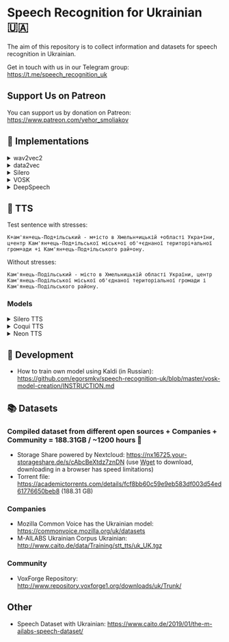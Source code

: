 # Speech Recognition for Ukrainian 🇺🇦

The aim of this repository is to collect information and datasets for speech recognition in Ukrainian.

Get in touch with us in our Telegram group: https://t.me/speech_recognition_uk

## Support Us on Patreon

You can support us by donation on Patreon: https://www.patreon.com/yehor_smoliakov

## 🎤 Implementations

<details><summary>wav2vec2</summary>
<p>
  
- 1B params: https://huggingface.co/Yehor/wav2vec2-xls-r-1b-uk-with-lm (demo code: https://github.com/egorsmkv/wav2vec2-uk-demo)
- 300M params: https://huggingface.co/Yehor/wav2vec2-xls-r-300m-uk-with-lm
- 300M params (but without language model): https://huggingface.co/robinhad/wav2vec2-xls-r-300m-uk
- ONNX model: https://github.com/egorsmkv/ukrainian-onnx-model

You can check demos out here: https://github.com/egorsmkv/wav2vec2-uk-demo
  
  </p>
</details>

<details><summary>data2vec</summary>
<p>
  
- data2vec-large: https://huggingface.co/robinhad/data2vec-large-uk
  
  </p>
</details>

<details><summary>Silero</summary>
<p>
  
- Silero v1: https://github.com/snakers4/silero-models (demo code: https://github.com/egorsmkv/ua-silero-demo, also there is a demo as a Telegram bot: https://t.me/ukr_stt_bot)
- Silero Models ([link](https://github.com/snakers4/silero-models)), a `ua_v3` xxsmall model, see provided colab notebooks and examples, some performance benchmarks [here](https://github.com/snakers4/silero-models/wiki/Performance-Benchmarks#speed-benchmarks), full optimized / quantized model is ~30MB w/o major quality loss

  </p>
</details>

<details><summary>VOSK</summary>
<p>
  
- VOSK v3 nano (with dynamic graph): https://drive.google.com/file/d/1Pwlxmtz7SPPm1DThBPM3u66nH6-Dsb1n/view?usp=sharing (73 mb)
- VOSK v3 small (with dynamic graph): https://drive.google.com/file/d/1Zkambkw2hfpLbMmpq2AR04-I7nhyjqtd/view?usp=sharing (133 mb)
- VOSK v3 (with dynamic graph): https://drive.google.com/file/d/12AdVn-EWFwEJXLzNvM0OB-utSNf7nJ4Q/view?usp=sharing (345 mb)
- VOSK v3: https://drive.google.com/file/d/17umTgQuvvWyUiCJXET1OZ3kWNfywPjW2/view?usp=sharing (343 mb)
- VOSK v2: https://drive.google.com/file/d/1MdlN3JWUe8bpCR9A0irEr-Icc1WiPgZs/view?usp=sharing (339 mb, demo code: https://github.com/egorsmkv/vosk-ukrainian-demo)
- VOSK v1: https://drive.google.com/file/d/1nzpXRd4Gtdi0YVxCFYzqtKKtw_tPZQfK/view?usp=sharing (87 mb, an old model with less trained data)

**Note**: VOSK models are [licensed under **Apache License 2.0**](https://github.com/igorsitdikov/vosk-api/blob/master/COPYING).

</p>
</details>

<details><summary>DeepSpeech</summary>
<p>

- [DeepSpeech](https://github.com/mozilla/DeepSpeech) using transfer learning from English model: https://github.com/robinhad/voice-recognition-ua
  - v0.4: https://github.com/robinhad/voice-recognition-ua/releases/tag/v0.4 (1230 hours)
  - v0.3: https://github.com/robinhad/voice-recognition-ua/releases/tag/v0.3 (751 hours)

</p>
</details>

## 📢 TTS

Test sentence with stresses:

```
К+ам'ян+ець-Под+ільський - м+істо в Хмельн+ицькій +області Укра+їни, ц+ентр Кам'ян+ець-Под+ільської міськ+ої об'+єднаної територі+альної гром+ади +і Кам'ян+ець-Под+ільського рай+ону.
```

Without stresses:

```
Кам'янець-Подільський - місто в Хмельницькій області України, центр Кам'янець-Подільської міської об'єднаної територіальної громади і Кам'янець-Подільського району.
```

### Models

<details><summary>Silero TTS</summary>
<p>

- [Silero TTS](https://github.com/snakers4/silero-models#text-to-speech), the voice "Mykyta"

https://user-images.githubusercontent.com/5759207/153086535-cfd923f4-e82a-496b-936c-e927589605af.mp4
  
</p>
</details>

<details><summary>Coqui TTS</summary>
<p>

- [Coqui TTS](https://github.com/coqui-ai/TTS) using M-AILABS dataset: https://github.com/robinhad/ukrainian-tts
  - v2.0.0-beta: https://github.com/robinhad/ukrainian-tts/releases/tag/v2.0.0-beta (150000 steps)


https://user-images.githubusercontent.com/5759207/167480982-275d8ca0-571f-4d21-b8d7-3776b3091956.mp4

</p>
</details>

<details><summary>Neon TTS</summary>
<p>

 - [Coqui TTS](https://github.com/coqui-ai/TTS) model implemented in the [Neon Coqui TTS Python Plugin](https://pypi.org/project/neon-tts-plugin-coqui/). An interactive demo is available [on huggingface](https://huggingface.co/spaces/neongeckocom/neon-tts-plugin-coqui). This model and others can be downloaded [from huggingface](https://huggingface.co/neongeckocom) and more information can be found at [neon.ai](https://neon.ai/languages)

https://user-images.githubusercontent.com/96498856/170762023-d4b3f6d7-d756-4cb7-89de-dc50e9049b96.mp4

</p>
</details>

## 📖 Development

- How to train own model using Kaldi (in Russian): https://github.com/egorsmkv/speech-recognition-uk/blob/master/vosk-model-creation/INSTRUCTION.md

## 📚 Datasets

### Compiled dataset from different open sources + Companies + Community = 188.31GB / ~1200 hours 💪

- Storage Share powered by Nextcloud: https://nx16725.your-storageshare.de/s/cAbcBeXtdz7znDN (use [Wget](https://www.gnu.org/software/wget) to download, downloading in a browser has speed limitations)
- Torrent file: https://academictorrents.com/details/fcf8bb60c59e9eb583df003d54ed61776650beb8 (188.31 GB)

### Companies

- Mozilla Common Voice has the Ukrainian model: https://commonvoice.mozilla.org/uk/datasets
- M-AILABS Ukrainian Corpus  Ukrainian: http://www.caito.de/data/Training/stt_tts/uk_UK.tgz

### Community

- VoxForge Repository: http://www.repository.voxforge1.org/downloads/uk/Trunk/

## Other

- Speech Dataset with Ukrainian: https://www.caito.de/2019/01/the-m-ailabs-speech-dataset/
